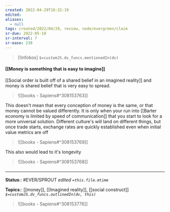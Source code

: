 ```yaml
---
created: 2022-04-29T18:32:19 
edited: 
aliases:
  - null
tags: created/2022/04/29, review, node/evergreen/claim
sr-due: 2022-05-10
sr-interval: 7
sr-ease: 238
---
```

> [!infobox]
`$=customJS.dv_funcs.mentionedIn(dv)`

#### [[Money is something that is easy to imagine]]

[[Social order is built off of a shared belief in an imagined reality]] and money is shared belief that is very easy to spread.

> ![[books - Sapiens#^308153763]]

This doesn't mean that every conception of money is the same, or that money cannot be valued differently.
It is only when your run into
[[Barter economy is limited by speed of communication]]
that you start to look for a more universal solution.
Different culture's will land on different things,
but once trade starts, exchange rates are quickly established even when initial value metrics are off
> ![[books - Sapiens#^308153769]]


This also would lead to it's longevity
> ![[books - Sapiens#^308153768]]

### <hr class="footnote"/>

**Status**:: #EVER/SPROUT
*edited `=this.file.mtime`*

**Topics**:: [[money]], [[Imagined reality]], [[social construct]]
*`$=customJS.dv_funcs.outlinedIn(dv, this)`*

> ![[books - Sapiens#^308153776]]
